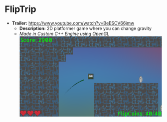 # FlipTrip
* **Trailer:**  https://www.youtube.com/watch?v=BeESCV66jmw
  * **Description:** 2D platformer game where you can change gravity
  * *Made in Custom C++ Engine using OpenGL*
![Flip Trip Gameplay](https://github.com/preston-n/Projects/blob/main/Screenshots/FlipTrip/FlipTrip1.png?raw=true)
